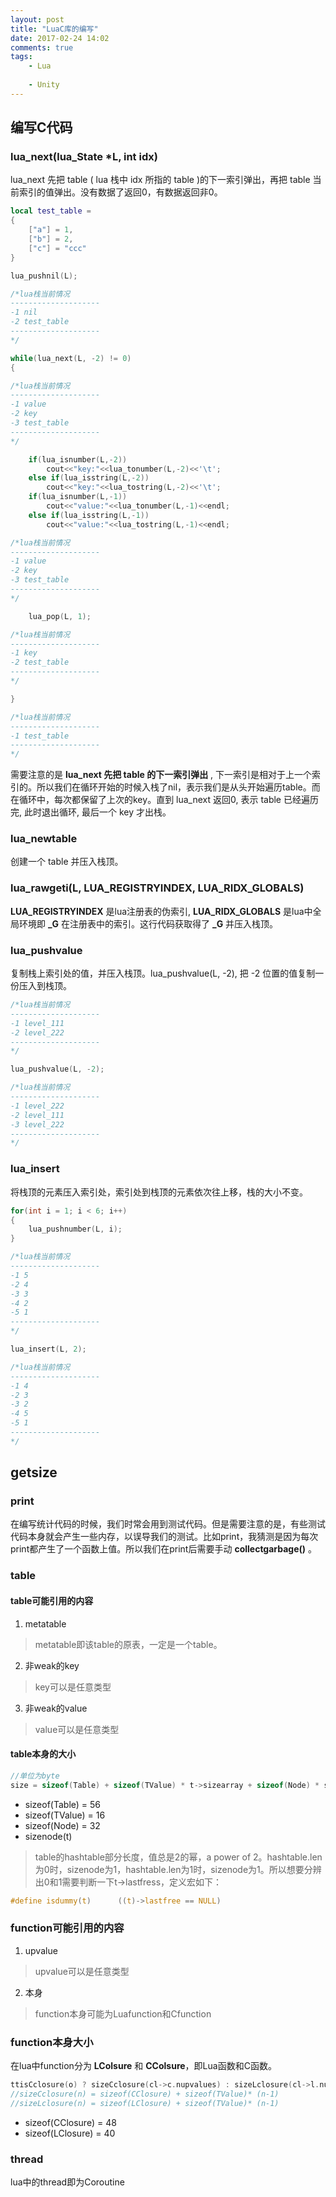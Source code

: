 ```yaml
---
layout: post
title: "LuaC库的编写"
date: 2017-02-24 14:02
comments: true
tags: 
	- Lua
	
	- Unity  
---
```

## 编写C代码  
### lua_next(lua_State *L, int idx)  
lua_next 先把 table ( lua 栈中 idx 所指的 table )的下一索引弹出，再把 table 当前索引的值弹出。没有数据了返回0，有数据返回非0。  
```lua 
local test_table = 
{
    ["a"] = 1,
    ["b"] = 2,
    ["c"] = "ccc"
} 
```  
```c  
lua_pushnil(L);

/*lua栈当前情况
--------------------
-1 nil
-2 test_table
--------------------
*/

while(lua_next(L, -2) != 0)
{

/*lua栈当前情况
--------------------
-1 value
-2 key
-3 test_table
--------------------
*/

    if(lua_isnumber(L,-2))
        cout<<"key:"<<lua_tonumber(L,-2)<<'\t';
    else if(lua_isstring(L,-2))
        cout<<"key:"<<lua_tostring(L,-2)<<'\t';
    if(lua_isnumber(L,-1))
        cout<<"value:"<<lua_tonumber(L,-1)<<endl;
    else if(lua_isstring(L,-1))
        cout<<"value:"<<lua_tostring(L,-1)<<endl;

/*lua栈当前情况
--------------------
-1 value
-2 key
-3 test_table
--------------------
*/

    lua_pop(L, 1);

/*lua栈当前情况
--------------------
-1 key
-2 test_table
--------------------
*/

}

/*lua栈当前情况
--------------------
-1 test_table
--------------------
*/
```  
<!-- more -->
需要注意的是 **lua_next 先把 table 的下一索引弹出** , 下一索引是相对于上一个索引的。所以我们在循环开始的时候入栈了nil，表示我们是从头开始遍历table。而在循环中，每次都保留了上次的key。直到 lua_next 返回0, 表示 table 已经遍历完, 此时退出循环, 最后一个 key 才出栈。  
### lua_newtable  
创建一个 table 并压入栈顶。  
### lua_rawgeti(L, LUA_REGISTRYINDEX, LUA_RIDX_GLOBALS)  
**LUA_REGISTRYINDEX** 是lua注册表的伪索引, **LUA_RIDX_GLOBALS** 是lua中全局环境即 **_G** 在注册表中的索引。这行代码获取得了 **_G** 并压入栈顶。  
### lua_pushvalue  
复制栈上索引处的值，并压入栈顶。lua_pushvalue(L, -2), 把 -2 位置的值复制一份压入到栈顶。
```c  
/*lua栈当前情况
--------------------
-1 level_111
-2 level_222
--------------------
*/

lua_pushvalue(L, -2);

/*lua栈当前情况
--------------------
-1 level_222
-2 level_111
-3 level_222
--------------------
*/
```  
### lua_insert  
将栈顶的元素压入索引处，索引处到栈顶的元素依次往上移，栈的大小不变。  
```c  
for(int i = 1; i < 6; i++)
{
    lua_pushnumber(L, i);
}

/*lua栈当前情况
--------------------
-1 5
-2 4
-3 3
-4 2
-5 1
--------------------
*/

lua_insert(L, 2);

/*lua栈当前情况
--------------------
-1 4
-2 3
-3 2
-4 5
-5 1
--------------------
*/
```  

## getsize  
### print  
在编写统计代码的时候，我们时常会用到测试代码。但是需要注意的是，有些测试代码本身就会产生一些内存，以误导我们的测试。比如print，我猜测是因为每次print都产生了一个函数上值。所以我们在print后需要手动 **collectgarbage()** 。
### table
#### table可能引用的内容
1. metatable
>metatable即该table的原表，一定是一个table。

2. 非weak的key
>key可以是任意类型  

3. 非weak的value
>value可以是任意类型

#### table本身的大小
```c  
//单位为byte
size = sizeof(Table) + sizeof(TValue) * t->sizearray + sizeof(Node) * sizenode(t)
```     
- sizeof(Table)  = 56  
- sizeof(TValue) = 16  
- sizeof(Node)   = 32  
- sizenode(t)  
> table的hashtable部分长度，值总是2的幂，a power of 2。hashtable.len为0时，sizenode为1，hashtable.len为1时，sizenode为1。所以想要分辨出0和1需要判断一下t->lastfress，定义宏如下：  

```c  
#define isdummy(t)		((t)->lastfree == NULL)
```  
### function可能引用的内容  
1. upvalue  
>upvalue可以是任意类型  

2. 本身  
>function本身可能为Luafunction和Cfunction  


### function本身大小  
在lua中function分为 **LColsure** 和 **CColsure**，即Lua函数和C函数。  
```c  
ttisCclosure(o) ? sizeCclosure(cl->c.nupvalues) : sizeLclosure(cl->l.nupvalues)
//sizeCclosure(n) = sizeof(CClosure) + sizeof(TValue)* (n-1)
//sizeLclosure(n) = sizeof(LClosure) + sizeof(TValue)* (n-1)
```  

- sizeof(CClosure) = 48  
- sizeof(LClosure) = 40  

### thread  
lua中的thread即为Coroutine  